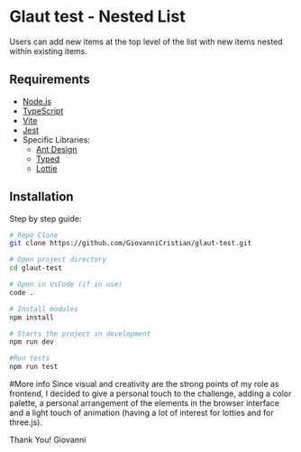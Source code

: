 # Glaut test - Nested List

Users can add new items at the top level of the list with new items nested within existing items.

## Requirements

- [Node.js](https://nodejs.org/)
- [TypeScript](https://www.typescriptlang.org/)
- [Vite](https://vitejs.dev/)
- [Jest](https://jestjs.io/)
- Specific Libraries:
  - [Ant Design](https://ant.design/)
  - [Typed](https://typed.js/)
  - [Lottie](https://airbnb.io/lottie/)

## Installation

Step by step guide:

```bash
# Repo Clone
git clone https://github.com/GiovanniCristian/glaut-test.git

# Open project directory
cd glaut-test

# Open in VsCode (if in use)
code .

# Install modules
npm install

# Starts the project in development
npm run dev

#Run tests
npm run test
```

#More info
Since visual and creativity are the strong points of my role as frontend, I decided to give a personal touch to the challenge, adding a color palette, a personal arrangement of the elements in the browser interface and a light touch of animation (having a lot of interest for lotties and for three.js).

Thank You!
Giovanni
